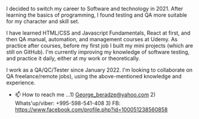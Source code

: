 I decided to switch my career to Software and technology in 2021. After learning the basics of programming, I found testing and QA more suitable for my character and skill set. 

I have learned HTML/CSS and Javascript Fundamentals, React at first, and then QA manual, automation, and management courses at Udemy. As practice after courses, before my first job I built my mini projects (which are still on GitHub). I'm currently improving my knowledge of software testing, and practice it daily, either at my work or theoretically. 

I work as a QA/QC/Tester since January 2022.
I'm looking to collaborate on QA freelance/remote jobs), using the above-mentioned knowledge and experience.


- 📫 How to reach me ...1) George_beradze@yahoo.com  2) Whats'up/viber: +995-598-541-408 3) FB: https://www.facebook.com/profile.php?id=100051238560858


<!---
BBerolius/Berolius is a ✨ special ✨ repository because its `README.md` (this file) appears on your GitHub profile.
You can click the Preview link to take a look at your changes.
--->
